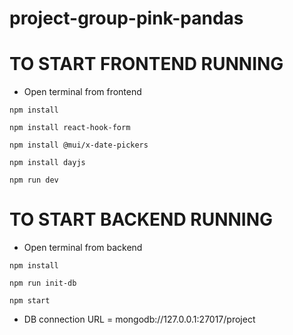 # project-group-pink-pandas

# TO START FRONTEND RUNNING
- Open terminal from frontend

`npm install`

`npm install react-hook-form`

`npm install @mui/x-date-pickers`

`npm install dayjs`

`npm run dev`

# TO START BACKEND RUNNING
- Open terminal from backend

`npm install`

`npm run init-db`

`npm start`
- DB connection URL = mongodb://127.0.0.1:27017/project

